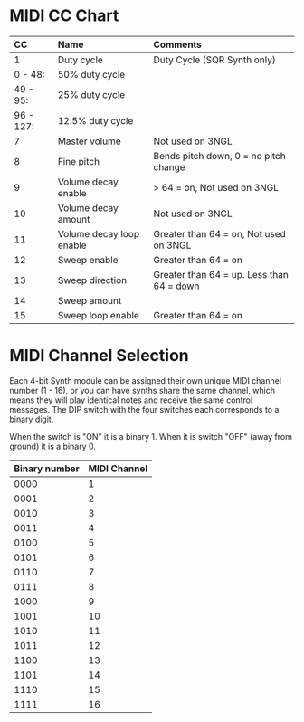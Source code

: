 # MIDI CC Chart #

|**CC**|**Name**|**Comments**|
|:-----|:-------|:-----------|
|1     |Duty cycle|Duty Cycle (SQR Synth only)|
|0 - 48:|50% duty cycle|            |
|49 - 95: |25% duty cycle|            |
|96 - 127: |12.5% duty cycle|            |
|7     |Master volume |Not used on 3NGL|
|8     |Fine pitch 	|Bends pitch down, 0 = no pitch change|
|9     |Volume decay enable|> 64 = on, Not used on 3NGL|
|10    |Volume decay amount|Not used on 3NGL|
|11    |Volume decay loop enable|Greater than 64 = on, Not used on 3NGL|
|12    |Sweep enable|Greater than 64 = on|
|13    |Sweep direction|Greater than 64 = up. Less than 64 = down|
|14    |Sweep amount |            |
|15    |Sweep loop enable|Greater than 64 = on|

# MIDI Channel Selection #

Each 4-bit Synth module can be assigned their own unique MIDI channel number (1 - 16), or you can have synths share the same channel, which means they will play identical notes and receive the same control messages. The DIP switch with the four switches each corresponds to a binary digit.

When the switch is "ON" it is a binary 1. When it is switch "OFF" (away from ground) it is a binary 0.

|Binary number | MIDI Channel|
|:-------------|:------------|
|0000          |1            |
|0001 	        |2            |
|0010 	        |3            |
|0011 	        |4            |
|0100 	        |5            |
|0101 	        |6            |
|0110 	        |7            |
|0111 	        |8            |
|1000 	        |9            |
|1001 	        |10           |
|1010 	        |11           |
|1011 	        |12           |
|1100 	        |13           |
|1101 	        |14           |
|1110 	        |15           |
|1111 	        |16           |